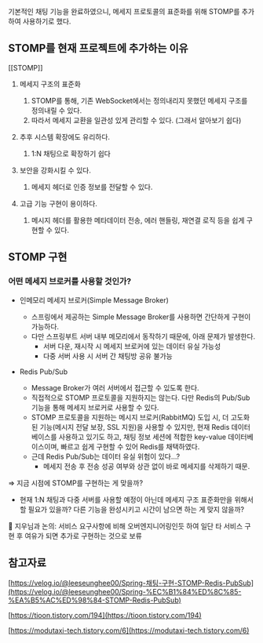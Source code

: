 
기본적인 채팅 기능을 완료하였으니, 메세지 프로토콜의 표준화를 위해 STOMP를 추가하여 사용하기로 했다.

## STOMP를 현재 프로젝트에 추가하는 이유

[[STOMP]]

1. 메세지 구조의 표준화
    
    1. STOMP를 통해, 기존 WebSocket에서는 정의내리지 못했던 메세지 구조를 정의내릴 수 있다.
    2. 따라서 메세지 교환을 일관성 있게 관리할 수 있다. (그래서 알아보기 쉽다)
2. 추후 시스템 확장에도 유리하다.
    
    1. 1:N 채팅으로 확장하기 쉽다
3. 보안을 강화시킬 수 있다.
    
    1. 메세지 헤더로 인증 정보를 전달할 수 있다.
4. 고급 기능 구현이 용이하다.
    
    1. 메시지 헤더를 활용한 메타데이터 전송, 에러 핸들링, 재연결 로직 등을 쉽게 구현할 수 있다.

## STOMP 구현

### 어떤 메세지 브로커를 사용할 것인가?

- 인메모리 메세지 브로커(Simple Message Broker)
    
    - 스프링에서 제공하는 Simple Message Broker를 사용하면 간단하게 구현이 가능하다.
    - 다만 스프링부트 서버 내부 메모리에서 동작하기 때문에, 아래 문제가 발생한다.
        - 서버 다운, 재시작 시 메세지 브로커에 있는 데이터 유실 가능성
        - 다중 서버 사용 시 서버 간 채팅방 공유 불가능
- Redis Pub/Sub
    
    - Message Broker가 여러 서버에서 접근할 수 있도록 한다.
    - 직접적으로 STOMP 프로토콜을 지원하지는 않는다. 다만 Redis의 Pub/Sub 기능을 통해 메세지 브로커로 사용할 수 있다.
    - STOMP 프로토콜을 지원하는 메시지 브로커(RabbitMQ) 도입 시, 더 고도화된 기능(메시지 전달 보장, SSL 지원)을 사용할 수 있지만, 현재 Redis 데이터베이스를 사용하고 있기도 하고, 채팅 정보 세션에 적합한 key-value 데이터베이스이며, 빠르고 쉽게 구현할 수 있어 Redis를 채택하였다.
    - 근데 Redis Pub/Sub는 데이터 유실 위험이 있다…?
        - 메세지 전송 후 전송 성공 여부와 상관 없이 바로 메세지를 삭제하기 때문.

⇒ 지금 시점에 STOMP를 구현하는 게 맞을까?

- 현재 1:N 채팅과 다중 서버를 사용할 예정이 아닌데 메세지 구조 표준화만을 위해서 할 필요가 있을까? 다른 기능을 완성시키고 시간이 남으면 하는 게 맞지 않을까?

<aside> 📌 지우님과 논의: 서비스 요구사항에 비해 오버엔지니어링인듯 하여 일단 타 서비스 구현 후 여유가 되면 추가로 구현하는 것으로 보류

</aside>






## 참고자료

[https://velog.io/@leeseunghee00/Spring-채팅-구현-STOMP-Redis-PubSub](https://velog.io/@leeseunghee00/Spring-%EC%B1%84%ED%8C%85-%EA%B5%AC%ED%98%84-STOMP-Redis-PubSub)

[https://tioon.tistory.com/194](https://tioon.tistory.com/194)

[https://modutaxi-tech.tistory.com/6](https://modutaxi-tech.tistory.com/6)